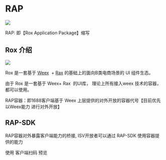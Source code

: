 # RAP

![](https://img.alicdn.com/tfs/TB1ddy.m1uSBuNjSsziXXbq8pXa-685-595.png)

RAP: 即【Rox Application Package】缩写

## Rox 介绍

![](https://gw.alicdn.com/tfs/TB1e0qEmVuWBuNjSszbXXcS7FXa-400-400.png)

Rox  是一套基于 [Weex](https://weex-project.io/cn/)  +  [Rax](https://alibaba.github.io/rax/guide)  的基础上的面向B类电商场景的 UI 组件生态。

由于 Rox  是一套基于 Weex+  Rax  的UI库， 理论上所有接入weex 技术的容器，都可以使用。


RAP容器：即1688客户端基于 Weex 上层提供的对外开放的容器代号【目前优先以Weex能力 进行对外开放】

## RAP-SDK 
RAP容器对外暴露客户端能力的桥接, ISV开放者可以通过 RAP-SDK 使用容器提供的能力



使用 客户端扫码 预览



